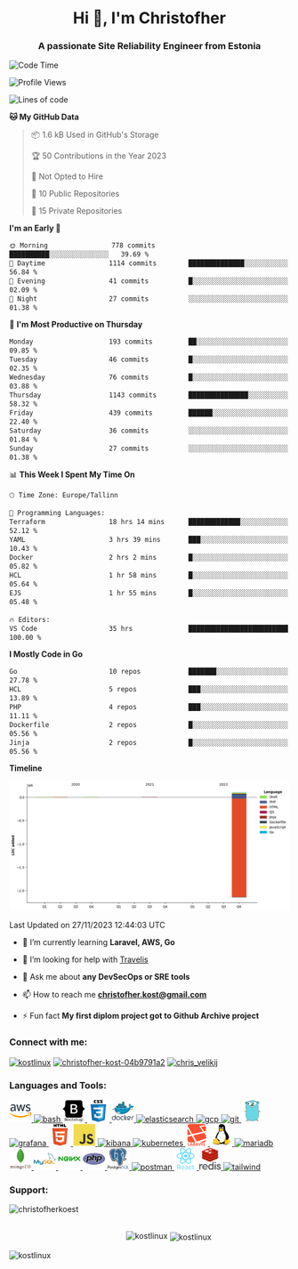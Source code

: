 <h1 align="center">Hi 👋, I'm Christofher</h1>
<h3 align="center">A passionate Site Reliability Engineer from Estonia</h3>

<!--START_SECTION:waka-->
![Code Time](http://img.shields.io/badge/Code%20Time-45%20hrs%2047%20mins-blue)

![Profile Views](http://img.shields.io/badge/Profile%20Views-13-blue)

![Lines of code](https://img.shields.io/badge/From%20Hello%20World%20I%27ve%20Written-136.2%20thousand%20lines%20of%20code-blue)

**🐱 My GitHub Data** 

> 📦 1.6 kB Used in GitHub's Storage 
 > 
> 🏆 50 Contributions in the Year 2023
 > 
> 🚫 Not Opted to Hire
 > 
> 📜 10 Public Repositories 
 > 
> 🔑 15 Private Repositories 
 > 
**I'm an Early 🐤** 

```text
🌞 Morning                778 commits         ██████████░░░░░░░░░░░░░░░   39.69 % 
🌆 Daytime                1114 commits        ██████████████░░░░░░░░░░░   56.84 % 
🌃 Evening                41 commits          █░░░░░░░░░░░░░░░░░░░░░░░░   02.09 % 
🌙 Night                  27 commits          ░░░░░░░░░░░░░░░░░░░░░░░░░   01.38 % 
```
📅 **I'm Most Productive on Thursday** 

```text
Monday                   193 commits         ██░░░░░░░░░░░░░░░░░░░░░░░   09.85 % 
Tuesday                  46 commits          █░░░░░░░░░░░░░░░░░░░░░░░░   02.35 % 
Wednesday                76 commits          █░░░░░░░░░░░░░░░░░░░░░░░░   03.88 % 
Thursday                 1143 commits        ███████████████░░░░░░░░░░   58.32 % 
Friday                   439 commits         ██████░░░░░░░░░░░░░░░░░░░   22.40 % 
Saturday                 36 commits          ░░░░░░░░░░░░░░░░░░░░░░░░░   01.84 % 
Sunday                   27 commits          ░░░░░░░░░░░░░░░░░░░░░░░░░   01.38 % 
```


📊 **This Week I Spent My Time On** 

```text
🕑︎ Time Zone: Europe/Tallinn

💬 Programming Languages: 
Terraform                18 hrs 14 mins      █████████████░░░░░░░░░░░░   52.12 % 
YAML                     3 hrs 39 mins       ███░░░░░░░░░░░░░░░░░░░░░░   10.43 % 
Docker                   2 hrs 2 mins        █░░░░░░░░░░░░░░░░░░░░░░░░   05.82 % 
HCL                      1 hr 58 mins        █░░░░░░░░░░░░░░░░░░░░░░░░   05.64 % 
EJS                      1 hr 55 mins        █░░░░░░░░░░░░░░░░░░░░░░░░   05.48 % 

🔥 Editors: 
VS Code                  35 hrs              █████████████████████████   100.00 % 
```

**I Mostly Code in Go** 

```text
Go                       10 repos            ███████░░░░░░░░░░░░░░░░░░   27.78 % 
HCL                      5 repos             ███░░░░░░░░░░░░░░░░░░░░░░   13.89 % 
PHP                      4 repos             ███░░░░░░░░░░░░░░░░░░░░░░   11.11 % 
Dockerfile               2 repos             █░░░░░░░░░░░░░░░░░░░░░░░░   05.56 % 
Jinja                    2 repos             █░░░░░░░░░░░░░░░░░░░░░░░░   05.56 % 
```



**Timeline**

![Lines of Code chart](https://raw.githubusercontent.com/KostLinux/KostLinux/main/assets/bar_graph.png)


 Last Updated on 27/11/2023 12:44:03 UTC
<!--END_SECTION:waka-->

- 🌱 I’m currently learning **Laravel, AWS, Go**

- 🤝 I’m looking for help with [Travelis](https://github.com/KostLinux/Travelis)

- 💬 Ask me about **any DevSecOps or SRE tools**

- 📫 How to reach me **christofher.kost@gmail.com**

- ⚡ Fun fact **My first diplom project got to Github Archive project**

<h3 align="left">Connect with me:</h3>
<p align="left">
<a href="https://codepen.io/kostlinux" target="blank"><img align="center" src="https://raw.githubusercontent.com/rahuldkjain/github-profile-readme-generator/master/src/images/icons/Social/codepen.svg" alt="kostlinux" height="30" width="40" /></a>
<a href="https://linkedin.com/in/christofher-kost-04b9791a2" target="blank"><img align="center" src="https://raw.githubusercontent.com/rahuldkjain/github-profile-readme-generator/master/src/images/icons/Social/linked-in-alt.svg" alt="christofher-kost-04b9791a2" height="30" width="40" /></a>
<a href="https://instagram.com/chris_velikij" target="blank"><img align="center" src="https://raw.githubusercontent.com/rahuldkjain/github-profile-readme-generator/master/src/images/icons/Social/instagram.svg" alt="chris_velikij" height="30" width="40" /></a>
</p>

<h3 align="left">Languages and Tools:</h3>
<p align="left"> <a href="https://aws.amazon.com" target="_blank" rel="noreferrer"> <img src="https://raw.githubusercontent.com/devicons/devicon/master/icons/amazonwebservices/amazonwebservices-original-wordmark.svg" alt="aws" width="40" height="40"/> </a> <a href="https://www.gnu.org/software/bash/" target="_blank" rel="noreferrer"> <img src="https://www.vectorlogo.zone/logos/gnu_bash/gnu_bash-icon.svg" alt="bash" width="40" height="40"/> </a> <a href="https://getbootstrap.com" target="_blank" rel="noreferrer"> <img src="https://raw.githubusercontent.com/devicons/devicon/master/icons/bootstrap/bootstrap-plain-wordmark.svg" alt="bootstrap" width="40" height="40"/> </a> <a href="https://www.w3schools.com/css/" target="_blank" rel="noreferrer"> <img src="https://raw.githubusercontent.com/devicons/devicon/master/icons/css3/css3-original-wordmark.svg" alt="css3" width="40" height="40"/> </a> <a href="https://www.docker.com/" target="_blank" rel="noreferrer"> <img src="https://raw.githubusercontent.com/devicons/devicon/master/icons/docker/docker-original-wordmark.svg" alt="docker" width="40" height="40"/> </a> <a href="https://www.elastic.co" target="_blank" rel="noreferrer"> <img src="https://www.vectorlogo.zone/logos/elastic/elastic-icon.svg" alt="elasticsearch" width="40" height="40"/> </a> <a href="https://cloud.google.com" target="_blank" rel="noreferrer"> <img src="https://www.vectorlogo.zone/logos/google_cloud/google_cloud-icon.svg" alt="gcp" width="40" height="40"/> </a> <a href="https://git-scm.com/" target="_blank" rel="noreferrer"> <img src="https://www.vectorlogo.zone/logos/git-scm/git-scm-icon.svg" alt="git" width="40" height="40"/> </a> <a href="https://golang.org" target="_blank" rel="noreferrer"> <img src="https://raw.githubusercontent.com/devicons/devicon/master/icons/go/go-original.svg" alt="go" width="40" height="40"/> </a> <a href="https://grafana.com" target="_blank" rel="noreferrer"> <img src="https://www.vectorlogo.zone/logos/grafana/grafana-icon.svg" alt="grafana" width="40" height="40"/> </a> <a href="https://www.w3.org/html/" target="_blank" rel="noreferrer"> <img src="https://raw.githubusercontent.com/devicons/devicon/master/icons/html5/html5-original-wordmark.svg" alt="html5" width="40" height="40"/> </a> <a href="https://developer.mozilla.org/en-US/docs/Web/JavaScript" target="_blank" rel="noreferrer"> <img src="https://raw.githubusercontent.com/devicons/devicon/master/icons/javascript/javascript-original.svg" alt="javascript" width="40" height="40"/> </a> <a href="https://www.elastic.co/kibana" target="_blank" rel="noreferrer"> <img src="https://www.vectorlogo.zone/logos/elasticco_kibana/elasticco_kibana-icon.svg" alt="kibana" width="40" height="40"/> </a> <a href="https://kubernetes.io" target="_blank" rel="noreferrer"> <img src="https://www.vectorlogo.zone/logos/kubernetes/kubernetes-icon.svg" alt="kubernetes" width="40" height="40"/> </a> <a href="https://laravel.com/" target="_blank" rel="noreferrer"> <img src="https://raw.githubusercontent.com/devicons/devicon/master/icons/laravel/laravel-plain-wordmark.svg" alt="laravel" width="40" height="40"/> </a> <a href="https://www.linux.org/" target="_blank" rel="noreferrer"> <img src="https://raw.githubusercontent.com/devicons/devicon/master/icons/linux/linux-original.svg" alt="linux" width="40" height="40"/> </a> <a href="https://mariadb.org/" target="_blank" rel="noreferrer"> <img src="https://www.vectorlogo.zone/logos/mariadb/mariadb-icon.svg" alt="mariadb" width="40" height="40"/> </a> <a href="https://www.mongodb.com/" target="_blank" rel="noreferrer"> <img src="https://raw.githubusercontent.com/devicons/devicon/master/icons/mongodb/mongodb-original-wordmark.svg" alt="mongodb" width="40" height="40"/> </a> <a href="https://www.mysql.com/" target="_blank" rel="noreferrer"> <img src="https://raw.githubusercontent.com/devicons/devicon/master/icons/mysql/mysql-original-wordmark.svg" alt="mysql" width="40" height="40"/> </a> <a href="https://www.nginx.com" target="_blank" rel="noreferrer"> <img src="https://raw.githubusercontent.com/devicons/devicon/master/icons/nginx/nginx-original.svg" alt="nginx" width="40" height="40"/> </a> <a href="https://www.php.net" target="_blank" rel="noreferrer"> <img src="https://raw.githubusercontent.com/devicons/devicon/master/icons/php/php-original.svg" alt="php" width="40" height="40"/> </a> <a href="https://www.postgresql.org" target="_blank" rel="noreferrer"> <img src="https://raw.githubusercontent.com/devicons/devicon/master/icons/postgresql/postgresql-original-wordmark.svg" alt="postgresql" width="40" height="40"/> </a> <a href="https://postman.com" target="_blank" rel="noreferrer"> <img src="https://www.vectorlogo.zone/logos/getpostman/getpostman-icon.svg" alt="postman" width="40" height="40"/> </a> <a href="https://reactjs.org/" target="_blank" rel="noreferrer"> <img src="https://raw.githubusercontent.com/devicons/devicon/master/icons/react/react-original-wordmark.svg" alt="react" width="40" height="40"/> </a> <a href="https://redis.io" target="_blank" rel="noreferrer"> <img src="https://raw.githubusercontent.com/devicons/devicon/master/icons/redis/redis-original-wordmark.svg" alt="redis" width="40" height="40"/> </a> <a href="https://tailwindcss.com/" target="_blank" rel="noreferrer"> <img src="https://www.vectorlogo.zone/logos/tailwindcss/tailwindcss-icon.svg" alt="tailwind" width="40" height="40"/> </a> </p>

<h3 align="left">Support:</h3>
<p><a href="https://www.buymeacoffee.com/christofherkoest"> <img align="left" src="https://cdn.buymeacoffee.com/buttons/v2/default-yellow.png" height="50" width="210" alt="christofherkoest" /></a></p>
<br></br>
<p></p>
<!-- Hello world --!>
<p><img align="left" src="https://github-readme-stats.vercel.app/api/top-langs?username=kostlinux&show_icons=true&locale=en&layout=compact" alt="kostlinux" /></p>

<p>&nbsp;<img align="center" src="https://github-readme-stats.vercel.app/api?username=kostlinux&show_icons=true&locale=en" alt="kostlinux" /></p>

<p><img align="center" src="https://github-readme-streak-stats.herokuapp.com/?user=kostlinux&" alt="kostlinux" /></p>

